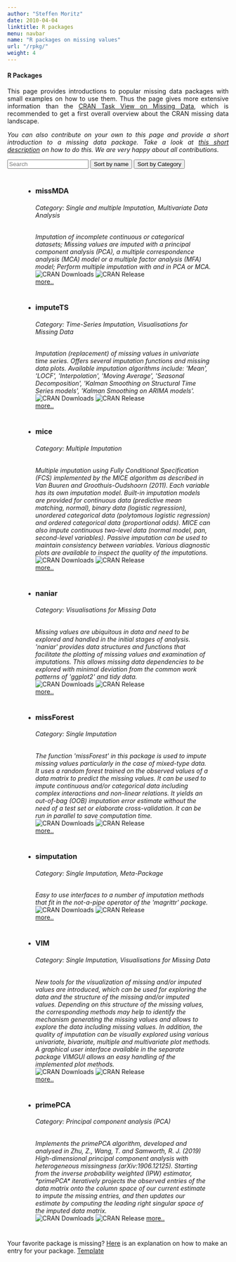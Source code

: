 ```yaml
---
author: "Steffen Moritz"
date: 2010-04-04
linktitle: R packages
menu: navbar
name: "R packages on missing values"
url: "/rpkg/"
weight: 4
---
```



#### R Packages

<p align="justify">This page provides introductions to popular missing data packages with small examples on how to use them. Thus the page gives more extensive information than the  <a href="https://CRAN.R-project.org/view=MissingData" target="_blank">CRAN Task View on Missing Data</a>, which is recommended to get a first overall overview about the CRAN missing data landscape.</p>

<p align="justify"><i>You can also contribute on your own to this page and provide a short introduction to a missing data package. Take a look at <a href="/packages/rpkg-listitem-template.md" target="_blank">this short description</a> on how to do this. We are very happy about all contributions.</i></p>




<div id="users">
  <input class="search" placeholder="Search" />
  <button class="sort" data-sort="name">
    Sort by name
  </button>
  <button class="sort" data-sort="Category">
    Sort by Category
  </button>
 

<p>
  <ul class="list">
  <li style="margin: 40px;">
    <h3 class="name">missMDA</h3>
    <h6 class="Category">Category: Single and multiple Imputation, Multivariate Data Analysis</h6>
    <i class="Description">Imputation of incomplete continuous or categorical datasets; Missing values are imputed with a principal component analysis (PCA), a multiple correspondence analysis (MCA) model or a multiple factor analysis (MFA) model; Perform multiple imputation with and in PCA or MCA.</i> <br>
    <img src="https://cranlogs.r-pkg.org/badges/missMDA" alt="CRAN Downloads" /> 
    <img src="https://www.r-pkg.org/badges/last-release/missMDA" alt="CRAN Release" /> <br>
    <a href="/packages/missMDA"> more.. </a>
  </li> 

  <li style="margin: 40px;">
    <h3 class="name">imputeTS</h3>
    <h6 class="Category">Category: Time-Series Imputation, Visualisations for Missing Data</h6>
    <i class="Description">Imputation (replacement) of missing values in univariate time series. Offers several imputation functions and missing data plots. Available imputation algorithms include: 'Mean', 'LOCF', 'Interpolation', 'Moving Average', 'Seasonal Decomposition', 'Kalman Smoothing on Structural Time Series models', 'Kalman Smoothing on ARIMA models'.</i> <br>
    <img src="https://cranlogs.r-pkg.org/badges/imputeTS" alt="CRAN Downloads" /> 
    <img src="https://www.r-pkg.org/badges/last-release/imputeTS" alt="CRAN Release" /> <br>
    <a href="/packages/imputeTS"> more.. </a>
  </li> 

  <li style="margin: 40px;">
    <h3 class="name">mice</h3>
    <h6 class="Category">Category: Multiple Imputation</h6>
    <i class="Description">Multiple imputation using Fully Conditional Specification (FCS) implemented by the MICE algorithm as described in Van Buuren and Groothuis-Oudshoorn (2011). Each variable has its own imputation model. Built-in imputation models are provided for continuous data (predictive mean matching, normal), binary data (logistic regression), unordered categorical data (polytomous logistic regression) and ordered categorical data (proportional odds). MICE can also impute continuous two-level data (normal model, pan, second-level variables). Passive imputation can be used to maintain consistency between variables. Various diagnostic plots are available to inspect the quality of the imputations.</i> <br>
    <img src="https://cranlogs.r-pkg.org/badges/mice" alt="CRAN Downloads" /> 
    <img src="https://www.r-pkg.org/badges/last-release/mice" alt="CRAN Release" /> <br>
    <a href="/packages/mice"> more.. </a>
  </li> 
    
  <li style="margin: 40px;">
    <h3 class="name">naniar</h3>
    <h6 class="Category">Category: Visualisations for Missing Data</h6>
    <i class="Description">Missing values are ubiquitous in data and need to be explored and handled in the initial stages of analysis. 'naniar' provides data structures and functions that facilitate the plotting of missing values and examination of imputations. This allows missing data dependencies to be explored with minimal deviation from the common work patterns of 'ggplot2' and tidy data.</i> <br>
    <img src="https://cranlogs.r-pkg.org/badges/naniar" alt="CRAN Downloads" /> 
    <img src="https://www.r-pkg.org/badges/last-release/naniar" alt="CRAN Release" /> <br>
    <a href="/packages/naniar"> more.. </a>
  </li> 

  <li style="margin: 40px;">
    <h3 class="name">missForest</h3>
    <h6 class="Category">Category: Single Imputation</h6>
    <i class="Description">The function 'missForest' in this package is used to impute missing values particularly in the case of mixed-type data. It uses a random forest trained on the observed values of a data matrix to predict the missing values. It can be used to impute continuous and/or categorical data including complex interactions and non-linear relations. It yields an out-of-bag (OOB) imputation error estimate without the need of a test set or elaborate cross-validation. It can be run in parallel to save computation time.
    </i> <br>
    <img src="https://cranlogs.r-pkg.org/badges/missForest" alt="CRAN Downloads" /> 
    <img src="https://www.r-pkg.org/badges/last-release/missForest" alt="CRAN Release" /> <br>
    <a href="/packages/missForest"> more.. </a>
  </li> 
    
  <li style="margin: 40px;">
    <h3 class="name">simputation</h3>
    <h6 class="Category">Category: Single Imputation, Meta-Package</h6>
    <i class="Description">Easy to use interfaces to a number of imputation methods that fit in the not-a-pipe operator of the 'magrittr' package.
    </i> <br>
    <img src="https://cranlogs.r-pkg.org/badges/simputation" alt="CRAN Downloads" /> 
    <img src="https://www.r-pkg.org/badges/last-release/simputation" alt="CRAN Release" /> <br>
    <a href="/packages/simputation"> more.. </a>
  </li> 
    
  <li style="margin: 40px;">
      <h3 class="name">VIM</h3>
      <h6 class="Category">Category: Single Imputation, Visualisations for Missing Data</h6>
      <i class="Description">New tools for the visualization of missing and/or imputed values are introduced, which can be used for exploring the data and the structure of the missing and/or imputed values. Depending on this structure of the missing values, the corresponding methods may help to identify the mechanism generating the missing values and allows to explore the data including missing values. In addition, the quality of imputation can be visually explored using various univariate, bivariate, multiple and multivariate plot methods. A graphical user interface available in the separate package VIMGUI allows an easy handling of the implemented plot methods.
      </i> <br>
      <img src="https://cranlogs.r-pkg.org/badges/VIM" alt="CRAN Downloads" /> 
      <img src="https://www.r-pkg.org/badges/last-release/VIM" alt="CRAN Release" /> <br>
      <a href="/packages/VIM"> more.. </a>
    </li> 

  <li style="margin: 40px;">
  <h3 class="name">primePCA</h3> 
    <h6 class="Category">Category: Principal component analysis (PCA)</h6> 
    <i class="Description"> Implements the primePCA algorithm, developed and analysed in Zhu, Z., Wang, T. and Samworth, R. J. (2019) High-dimensional principal component analysis with heterogeneous missingness (arXiv:1906.12125). Starting from the inverse probability weighted (IPW) estimator, *primePCA* iteratively projects the observed entries of the data matrix onto the column space of our current estimate to impute the missing entries, and then updates our estimate by computing the leading right singular space of the imputed data matrix. 
    </i> <br> 
    <img src="https://cranlogs.r-pkg.org/badges/primePCA" alt="CRAN Downloads" /> 
    <img src="https://www.r-pkg.org/badges/last-release/primePCA" alt="CRAN Release" /> 
    <a href="/packages/primePCA"> more.. </a> 
  </li> 
  </ul>
  </p>
</div>

Your favorite package is missing? <a href="/packages/rpkg-listitem-template.md" target="_blank">Here</a> is an explanation on how to make an entry for your package. <a href="/packages/rpkg-template.md" target="_blank">Template</a>

<script src="//cdnjs.cloudflare.com/ajax/libs/list.js/1.5.0/list.min.js"></script>
<script> var options = {
  valueNames: [ 'name', 'Category', 'Description' ]
};

var userList = new List('users', options);
</script>

